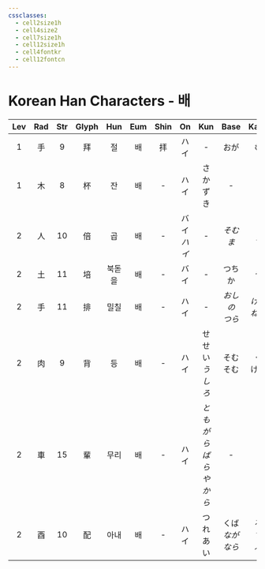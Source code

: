 ```yaml
---
cssclasses:
  - cell2size1h
  - cell4size2
  - cell7size1h
  - cell12size1h
  - cell4fontkr
  - cell12fontcn
---
```


# Korean Han Characters - 배

| Lev | Rad | Str | Glyph | Hun | Eum | Shin |     On     |         Kun         |       Base       |     Kana      | Simp |    Man     |  Can  | Viet |
| :-: | :-: | :-: | :---: | :-: | :-: | :--: | :--------: | :-----------------: | :--------------: | :-----------: | :--: | :--------: | :---: | :--: |
|  1  |  手  |  9  |   拜   |  절  |  배  |  拝   |     ハイ     |          -          |        おが        |       む       |  -   | bái<br>bài | baai3 | bái  |
|  1  |  木  |  8  |   杯   |  잔  |  배  |  -   |     ハイ     |        さかずき         |        -         |       -       |  -   |    bēi     | bui1  | bôi  |
|  2  |  人  | 10  |   倍   |  곱  |  배  |  -   | バイ<br>*ハイ* |          -          |    *そむ<br>ま*     |   *く<br>す*    |  -   |    bèi     | pui5  | bội  |
|  2  |  土  | 11  |   培   | 북돋을 |  배  |  -   |     バイ     |          -          |       つちか        |       う       |  -   |    péi     | pui4  | bồi  |
|  2  |  手  | 11  |   排   | 밀칠  |  배  |  -   |     ハイ     |          -          |   *おしの<br>つら*    |  *ける<br>ねる*   |  -   | pái<br>pǎi | paai4 | bài  |
|  2  |  肉  |  9  |   背   |  등  |  배  |  -   |     ハイ     |  せ<br>せい<br>*うしろ*   |     そむ<br>そむ     |    く<br>ける    |  -   | bēi<br>bèi | bui3  | bối  |
|  2  |  車  | 15  |   輩   | 무리  |  배  |  -   |     ハイ     | *ともがら<br>ばら<br>やから* |        -         |       -       |  辈   |    bèi     | bui3  | bối  |
|  2  |  酉  | 10  |   配   | 아내  |  배  |  -   |     ハイ     |        つれあい         | くば<br>*なが<br>なら* | る<br>*す<br>ぶ* |  -   |    pèi     | bui3  | bối  |
